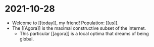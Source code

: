 # 2021-10-28

- Welcome to [[today]], my friend! Population: [[us]].
- The [[Agora]] is the maximal constructive subset of the internet.
  - This particular [[agora]] is a local optima that dreams of being global.